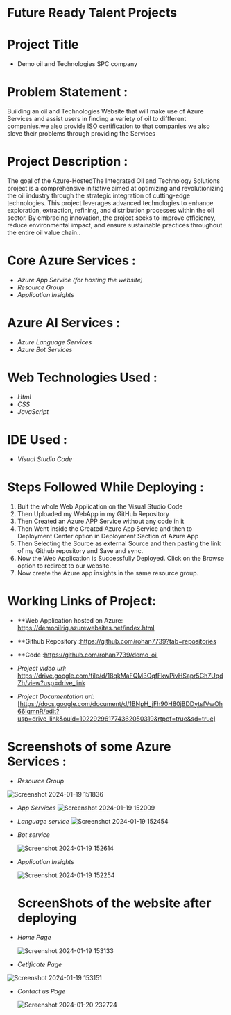 # Future Ready Talent Projects

# Project Title

* Demo oil and Technologies SPC company 

# Problem Statement :
Building an oil and Technologies Website that will make use of Azure Services and assist users in finding a variety of oil to diffferent companies.we also provide ISO certification to that companies we also slove their problems through providing the Services

# Project Description :

The goal of the Azure-HostedThe Integrated Oil and Technology Solutions project is a comprehensive initiative aimed at optimizing and revolutionizing the oil industry through the strategic integration of cutting-edge technologies. This project leverages advanced technologies to enhance exploration, extraction, refining, and distribution processes within the oil sector. By embracing innovation, the project seeks to improve efficiency, reduce environmental impact, and ensure sustainable practices throughout the entire oil value chain..

# Core Azure Services :

- *Azure App Service (for hosting the website)*
- *Resource Group*
- *Application Insights*


# Azure AI Services :

- *Azure Language Services* 
- *Azure Bot Services*

# Web Technologies Used :
- *Html*
-	*CSS*
- *JavaScript*

# IDE Used :

- *Visual Studio Code*

# Steps Followed While Deploying :
1. Buit the whole Web Application on the Visual Studio Code
2. Then Uploaded my WebApp in my GitHub Repository
3. Then Created an Azure APP Service without any code in it
4. Then Went inside the Created Azure App Service and then to Deployment Center option in Deployment Section of Azure App
5. Then Selecting the Source as external Source and then pasting the link of my Github repository and Save and sync.
6. Now the Web Application is Successfully Deployed. Click on the Browse option to redirect to our website.
7. Now create the Azure app insights in the same resource group.

# Working Links of Project:

- **Web Application hosted on Azure: https://demooilrig.azurewebsites.net/index.html
  
- **Github Repository :https://github.com/rohan7739?tab=repositories
- **Code :https://github.com/rohan7739/demo_oil
- *Project video url:* https://drive.google.com/file/d/18qkMaFQM3OqfFkwPivHSapr5Gh7UqdZh/view?usp=drive_link
  
- *Project Documentation url:* [https://docs.google.com/document/d/1BNpH_jFh90H80jBDDytsfVwOh66IqmnR/edit?usp=drive_link&ouid=102292961774362050319&rtpof=true&sd=true]



# Screenshots of some Azure Services :

- *Resource Group*

![Screenshot 2024-01-19 151836](https://github.com/rohan7739/demo_oil/assets/140694225/d42a26f9-39f6-4bf1-b872-6294ed760238)

- *App Services*
  ![Screenshot 2024-01-19 152009](https://github.com/rohan7739/demo_oil/assets/140694225/4461660a-83eb-49bc-bc29-bba828a8227b)

- *Language service*
![Screenshot 2024-01-19 152454](https://github.com/rohan7739/demo_oil/assets/140694225/6d7cbcb1-a68f-48a7-b74d-2cc59e69b876)


- *Bot service*

  ![Screenshot 2024-01-19 152614](https://github.com/rohan7739/demo_oil/assets/140694225/bf9bf637-458d-4f85-b7bd-849ee031a9e5)

- *Application Insights*

  ![Screenshot 2024-01-19 152254](https://github.com/rohan7739/demo_oil/assets/140694225/39e2db40-8043-4038-a920-6a3c3ab4984e)

  # ScreenShots of the website after deploying

- *Home Page*

  ![Screenshot 2024-01-19 153133](https://github.com/rohan7739/demo_oil/assets/140694225/9d63c793-41dc-483a-a509-fc1ef44b683f)

- *Cetificate Page*
  
![Screenshot 2024-01-19 153151](https://github.com/rohan7739/demo_oil/assets/140694225/dd720534-103d-4c44-b016-3cd75d3f57ae)


- *Contact us Page*

  ![Screenshot 2024-01-20 232724](https://github.com/rohan7739/demo_oil/assets/140694225/2c745c30-09f6-4cb4-964e-f8e8d1585555)


  

  


